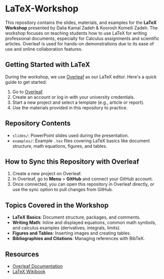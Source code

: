 # LaTeX-Workshop

This repository contains the slides, materials, and examples for the **LaTeX Workshop** presented by Dalia Kamal Zadeh & Koorosh Komeili Zadeh. The workshop focuses on teaching students how to use LaTeX for writing professional documents, especially for Calculus assignments and scientific articles. Overleaf is used for hands-on demonstrations due to its ease of use and online collaboration features.

## Getting Started with LaTeX
During the workshop, we use [Overleaf](https://www.overleaf.com) as our LaTeX editor. Here's a quick guide to get started:
1. Go to [Overleaf](https://www.overleaf.com).
2. Create an account or log in with your university credentials.
3. Start a new project and select a template (e.g., article or report).
4. Use the materials provided in this repository to practice.

## Repository Contents
- `slides/`: PowerPoint slides used during the presentation.
- `examples/`: Example `.tex` files covering LaTeX basics like document structure, math equations, figures, and tables.

## How to Sync this Repository with Overleaf
1. Create a new project on Overleaf.
2. In Overleaf, go to **Menu** > **GitHub** and connect your GitHub account.
3. Once connected, you can open this repository in Overleaf directly, or use the sync option to pull changes from GitHub.

## Topics Covered in the Workshop
- **LaTeX Basics**: Document structure, packages, and comments.
- **Writing Math**: Inline and displayed equations, common math symbols, and calculus examples (derivatives, integrals, limits).
- **Figures and Tables**: Inserting images and creating tables.
- **Bibliographies and Citations**: Managing references with BibTeX.

## Resources
- [Overleaf Documentation](https://www.overleaf.com/learn)
- [LaTeX Wikibook](https://en.wikibooks.org/wiki/LaTeX)
